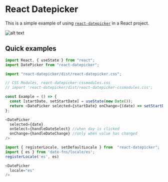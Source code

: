 # React Datepicker


This is a simple example of using [`react-datepicker`](https://www.npmjs.com/package/react-datepicker) in a React project.

![alt text](image-1.png)
## Quick examples

```javascript
import React, { useState } from "react";
import DatePicker from "react-datepicker";

import "react-datepicker/dist/react-datepicker.css";

// CSS Modules, react-datepicker-cssmodules.css
// import 'react-datepicker/dist/react-datepicker-cssmodules.css';

const Example = () => {
  const [startDate, setStartDate] = useState(new Date());
  return <DatePicker selected={startDate} onChange={(date) => setStartDate(date)} />;
};
```

```javascript
<DatePicker
  selected={date}
  onSelect={handleDateSelect} //when day is clicked
  onChange={handleDateChange} //only when value has changed
/>
```

```javascript
import { registerLocale, setDefaultLocale } from  "react-datepicker";
import { es } from 'date-fns/locale/es';
registerLocale('es', es)

<DatePicker
  locale="es"
/>
```
